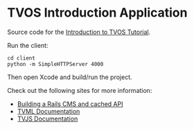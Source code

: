 # TVOS Introduction Application

Source code for the [Introduction to TVOS Tutorial](https://unicorn.tv/screencasts/introduction-to-tvos).

Run the client:

```
cd client
python -m SimpleHTTPServer 4000
```

Then open Xcode and build/run the project.

Check out the following sites for more information:

- [Building a Rails CMS and cached API](https://rails-api-cache.herokuapp.com/)
- [TVML Documentation](https://developer.apple.com/library/prerelease/tvos/documentation/LanguagesUtilities/Conceptual/ATV_Template_Guide/index.html#//apple_ref/doc/uid/TP40015064-CH41-SW1)
- [TVJS Documentation](https://developer.apple.com/library/prerelease/tvos/documentation/TVMLJS/Reference/TVJSFrameworkReference/)
